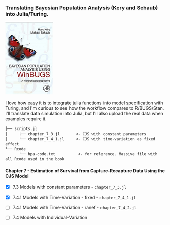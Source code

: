 ### Translating Bayesian Population Analysis (Kery and Schaub) into Julia/Turing.


<p float="center">
  <img src="figures/BPA.png" width="150" />
</p>

I love how easy it is to integrate julia functions into model specification with Turing, and I'm curious to see how the workflow compares to R/BUGS/Stan. I'll translate data simulation into Julia, but I'll also upload the real data when examples require it.

```
├── scripts.jl 
│     ├── chapter_7_3.jl       <- CJS with constant parameters
│     └── chapter_7_4_1.jl     <- CJS with time-variation as fixed effect
└── Rcode
      └── bpa-code.txt          <- for reference. Massive file with all Rcode used in the book

```

#### Chapter 7 - Estimation of Survival from Capture-Recapture Data Using the CJS Model
- [x] 7.3 Models with constant parameters      - ```chapter_7_3.jl```
- [x] 7.4.1 Models with Time-Variation - fixed - ```chapter_7_4_1.jl```
- [ ] 7.4.1 Models with Time-Variation - ranef - ```chapter_7_4_2.jl```
- [ ] 7.4 Models with Individual-Variation




